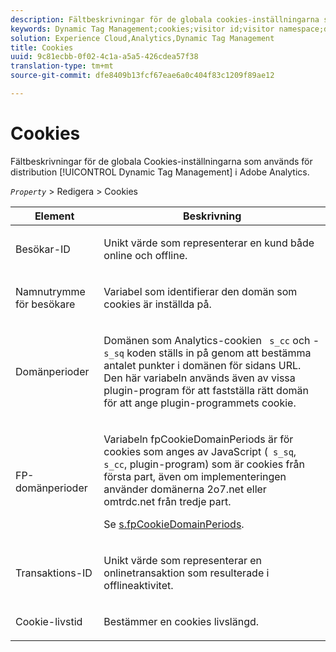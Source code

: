 ```yaml
---
description: Fältbeskrivningar för de globala cookies-inställningarna som används för att distribuera dynamisk tagghantering i Adobe Analytics.
keywords: Dynamic Tag Management;cookies;visitor id;visitor namespace;domain periods;fp domain periods;transaction id;cookie lifetime
solution: Experience Cloud,Analytics,Dynamic Tag Management
title: Cookies
uuid: 9c81ecbb-0f02-4c1a-a5a5-426cdea57f38
translation-type: tm+mt
source-git-commit: dfe8409b13fcf67eae6a0c404f83c1209f89ae12

---
```



# Cookies

Fältbeskrivningar för de globala Cookies-inställningarna som används för distribution [!UICONTROL Dynamic Tag Management] i Adobe Analytics.

*`Property`* > Redigera > Cookies

<table id="table_2758C770C91B4025AD74009B360D71F7"> 
 <thead> 
  <tr> 
   <th colname="col1" class="entry"> Element </th> 
   <th colname="col2" class="entry"> Beskrivning </th> 
  </tr> 
 </thead>
 <tbody> 
  <tr> 
   <td colname="col1"> Besökar-ID </td> 
   <td colname="col2"> <p>Unikt värde som representerar en kund både online och offline. </p> </td> 
  </tr> 
  <tr> 
   <td colname="col1"> Namnutrymme för besökare </td> 
   <td colname="col2"> <p>Variabel som identifierar den domän som cookies är inställda på. </p> </td>
  </tr> 
  <tr> 
   <td colname="col1"> Domänperioder </td> 
   <td colname="col2"> <p>Domänen som Analytics-cookien <code> s_cc</code> och - <code> s_sq</code> koden ställs in på genom att bestämma antalet punkter i domänen för sidans URL. Den här variabeln används även av vissa plugin-program för att fastställa rätt domän för att ange plugin-programmets cookie. </p> </td> 
  </tr> 
  <tr> 
   <td colname="col1"> FP-domänperioder </td> 
   <td colname="col2"> <p>Variabeln <span class="term"> fpCookieDomainPeriods</span> är för cookies som anges av JavaScript (<code> s_sq</code>, <code> s_cc</code>, plugin-program) som är cookies från första part, även om implementeringen använder domänerna 2o7.net <span class="filepath"> eller</span> omtrdc.net <span class="filepath"></span> från tredje part. </p> <p>Se <a href="/help/implement/vars/config-vars/fpcookiedomainperiods.md"  > s.fpCookieDomainPeriods</a>. </p> </td> 
  </tr> 
  <tr> 
   <td colname="col1"> Transaktions-ID </td> 
   <td colname="col2"> <p>Unikt värde som representerar en onlinetransaktion som resulterade i offlineaktivitet. </p> </td> 
  </tr> 
  <tr> 
   <td colname="col1"> Cookie-livstid </td> 
   <td colname="col2"> <p>Bestämmer en cookies livslängd. </p> </td> 
  </tr> 
 </tbody> 
</table>

